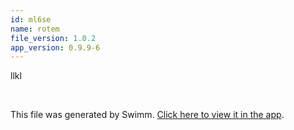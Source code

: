 ```yaml
---
id: ml6se
name: rotem
file_version: 1.0.2
app_version: 0.9.9-6
---
```


llkl

<br/>

This file was generated by Swimm. [Click here to view it in the app](https://swimm-web-app.web.app/repos/Z2l0aHViJTNBJTNBdGVzdGFwMTklM0ElM0Fyb3RlbWJhcjM=/docs/ml6se).
